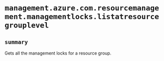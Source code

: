 # `management.azure.com.resourcemanagement.managementlocks.listatresourcegrouplevel`

## `summary`
Gets all the management locks for a resource group.


